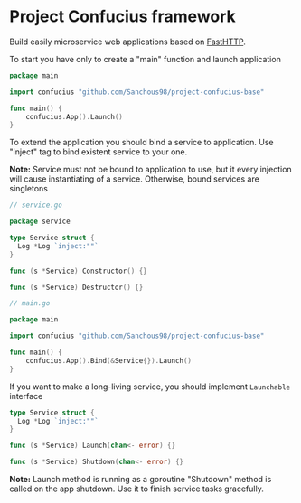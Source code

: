 # Project Confucius framework

Build easily microservice web applications based on [FastHTTP](https://github.com/valyala/fasthttp).

To start you have only to create a "main" function and launch application

```go
package main

import confucius "github.com/Sanchous98/project-confucius-base"

func main() {
	confucius.App().Launch()
}
```

To extend the application you should bind a service to application. Use "inject" tag to bind existent service to your one. 

**Note:** Service must not be bound to application to use, but it every injection will cause instantiating of a service. Otherwise, bound services are singletons
```go
// service.go

package service

type Service struct {
  Log *Log `inject:""`
}

func (s *Service) Constructor() {}

func (s *Service) Destructor() {}
```
```go
// main.go

package main

import confucius "github.com/Sanchous98/project-confucius-base"

func main() {
	confucius.App().Bind(&Service{}).Launch()
}
```

If you want to make a long-living service, you should implement ```Launchable``` interface
```go
type Service struct {
  Log *Log `inject:""`
}

func (s *Service) Launch(chan<- error) {}

func (s *Service) Shutdown(chan<- error) {}
```
**Note:** Launch method is running as a goroutine
"Shutdown" method is called on the app shutdown. Use it to finish service tasks gracefully.
